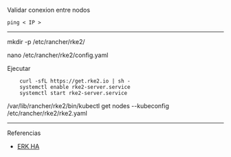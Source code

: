 Validar conexion entre nodos

```
ping < IP >
```

---
mkdir -p /etc/rancher/rke2/

nano /etc/rancher/rke2/config.yaml 


Ejecutar

```
    curl -sfL https://get.rke2.io | sh -
    systemctl enable rke2-server.service
    systemctl start rke2-server.service
```

/var/lib/rancher/rke2/bin/kubectl get nodes --kubeconfig /etc/rancher/rke2/rke2.yaml


---
Referencias
- [ERK HA](https://ranchermanager.docs.rancher.com/how-to-guides/new-user-guides/kubernetes-cluster-setup/rke2-for-rancher)